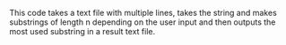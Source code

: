 This code takes a text file with multiple lines, takes the string and makes substrings of length n depending on the user input and then outputs the most used substring in a result text file.
